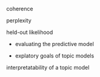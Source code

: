 
coherence

perplexity

held-out likelihood


- evaluating the predictive model

- explatory goals of topic models


interpretatability of a topic model 
